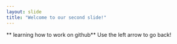 ```yaml
---
layout: slide
title: "Welcome to our second slide!"
---
```

** learning how to work on github**
Use the left arrow to go back!
